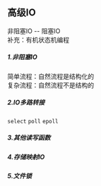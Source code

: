 ## 高级IO

非阻塞IO -- 阻塞IO  
补充：有机状态机编程


##### 1.非阻塞IO
简单流程：自然流程是结构化的  
复杂流程：自然流程不是结构的

##### 2.IO多路转接
`select`
`poll`
`epoll`


##### 3.其他读写函数
##### 4.存储映射IO
##### 5.文件锁
